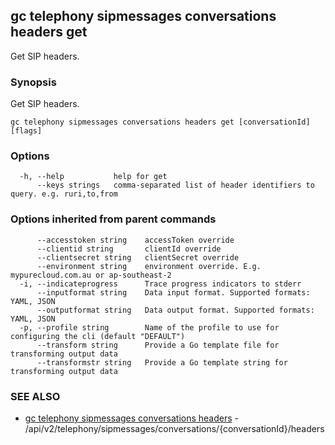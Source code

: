 ## gc telephony sipmessages conversations headers get

Get SIP headers.

### Synopsis

Get SIP headers.

```
gc telephony sipmessages conversations headers get [conversationId] [flags]
```

### Options

```
  -h, --help           help for get
      --keys strings   comma-separated list of header identifiers to query. e.g. ruri,to,from
```

### Options inherited from parent commands

```
      --accesstoken string    accessToken override
      --clientid string       clientId override
      --clientsecret string   clientSecret override
      --environment string    environment override. E.g. mypurecloud.com.au or ap-southeast-2
  -i, --indicateprogress      Trace progress indicators to stderr
      --inputformat string    Data input format. Supported formats: YAML, JSON
      --outputformat string   Data output format. Supported formats: YAML, JSON
  -p, --profile string        Name of the profile to use for configuring the cli (default "DEFAULT")
      --transform string      Provide a Go template file for transforming output data
      --transformstr string   Provide a Go template string for transforming output data
```

### SEE ALSO

* [gc telephony sipmessages conversations headers](gc_telephony_sipmessages_conversations_headers.html)	 - /api/v2/telephony/sipmessages/conversations/{conversationId}/headers


